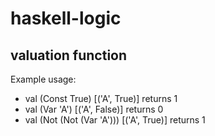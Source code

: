 # haskell-logic

## valuation function
Example usage:
* val (Const True) [('A', True)] returns 1
* val (Var 'A') [('A', False)] returns 0
* val (Not (Not (Var 'A'))) [('A', True)] returns 1
